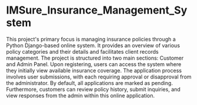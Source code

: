 # IMSure_Insurance_Management_System
This project's primary focus is managing insurance policies through a Python Django-based online system. It provides an overview of various policy categories and their details and facilitates client records management. The project is structured into two main sections: Customer and Admin Panel. Upon registering, users can access the system where they initially view available insurance coverage. The application process involves user submissions, with each requiring approval or disapproval from the administrator. By default, all applications are marked as pending. Furthermore, customers can review policy history, submit inquiries, and view responses from the admin within this online application.
